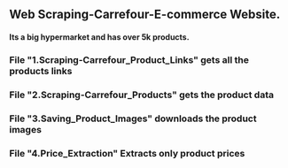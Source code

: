 ## Web Scraping-Carrefour-E-commerce Website. 

#### Its a big hypermarket and has over 5k products. 

### File "1.Scraping-Carrefour_Product_Links" gets all the products links
### File "2.Scraping-Carrefour_Products" gets the product data
### File "3.Saving_Product_Images" downloads the product images
### File "4.Price_Extraction" Extracts only product prices

